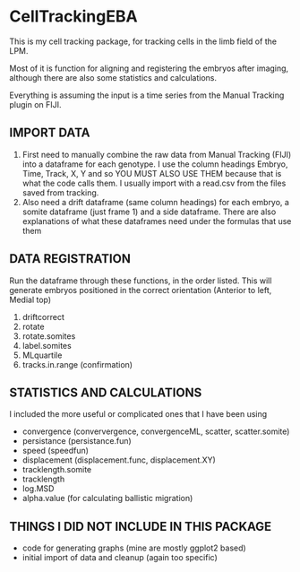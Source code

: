# CellTrackingEBA

This is my cell tracking package, for tracking cells in the limb field of the LPM. 

Most of it is function for aligning and registering the embryos after imaging, although there are also some statistics and calculations.

Everything is assuming the input is a time series from the Manual Tracking plugin on FIJI. 

## IMPORT DATA

1. First need to manually combine the raw data from Manual Tracking (FIJI) into a dataframe for each genotype. I use the column headings Embryo, Time, Track, X, Y and so YOU MUST ALSO USE THEM because that is what the code calls them. I usually import with a read.csv from the files saved from tracking.
2. Also need a drift dataframe (same column headings) for each embryo, a somite dataframe (just frame 1) and a side dataframe. There are also explanations of what these dataframes need under the formulas that use them

## DATA REGISTRATION

Run the dataframe through these functions, in the order listed. This will generate embryos positioned in the correct orientation (Anterior to left, Medial top)

1. driftcorrect
2. rotate
3. rotate.somites
4. label.somites
5. MLquartile
6. tracks.in.range (confirmation)

## STATISTICS AND CALCULATIONS

I included the more useful or complicated ones that I have been using

* convergence (conververgence, convergenceML, scatter, scatter.somite) 
* persistance (persistance.fun)
* speed (speedfun) 
* displacement (displacement.func, displacement.XY)
* tracklength.somite
* tracklength
* log.MSD
* alpha.value (for calculating ballistic migration)

## THINGS I DID NOT INCLUDE IN THIS PACKAGE

* code for generating graphs (mine are mostly ggplot2 based)
* initial import of data and cleanup (again too specific)

